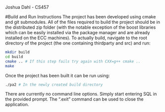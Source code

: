 Joshua Dahl - CS457

#Build and Run Instructions
The project has been developed using cmake and git submodules. All of the files required to build the project should be in the distributed zip folder (with the notable exception of the boost libraries which can be easily installed via the package manager and are already installed on the ECC machines).
To actually build, navigate to the root directory of the project (the one containing thirdparty and src) and run:

```bash
mkdir build
cd build
cmake .. # If this step fails try again with CXX=g++ cmake ..
make
```

Once the project has been built it can be run using:

```bash
./pa2 # In the newly created build directory
```
There are currently no command line options. Simply start entering SQL in the provided
prompt.
The “.exit” command can be used to close the application.
